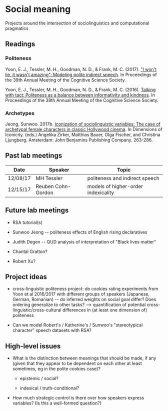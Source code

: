 # Social meaning

Projects around the intersection of sociolinguistics and computational pragmatics

## Readings

### Politeness

Yoon, E. J., Tessler, M. H., Goodman, N. D., & Frank, M. C. (2017). ["I won't lie, it wasn't amazing": Modeling polite indirect speech](http://langcog.stanford.edu/papers_new/yoon-2017-cogsci.pdf). In Proceedings of the 39th Annual Meeting of the Cognitive Science Society.

Yoon, E. J., Tessler, M. H., Goodman, N. D., & Frank, M. C. (2016). [Talking with tact: Politeness as a balance between informativity and kindness](http://stanford.edu/~mtessler/papers/YoonTessler2016-cogsci.pdf). In Proceedings of the 38th Annual Meeting of the Cognitive Science Society.

### Archetypes

Jeong, Sunwoo. 2017b. [Iconization of sociolinguistic variables: The case of archetypal female characters in classic Hollywood cinema](https://web.stanford.edu/~sunwooj/documents/jeong-2017-iconicity-preprint.pdf). In Dimensions of Iconicity. (eds.) Angelika Zirker, Matthias Bauer, Olga Fischer, and Christina Ljungberg. Amsterdam: John Benjamins Publishing Company. 263-286.


## Past lab meetings

| Date | Speaker | Topic |
| ---- | ------- | ----- |
| 12/08/17 | MH Tessler | politeness and indirect speech |
| 12/15/17 | Reuben Cohn-Gordon | models of higher-order indexicality |


## Future lab meetings

- RSA tutorial(s)

- Sunwoo Jeong -- politeness effects of English rising declaratives

- Judith Degen -- QUD analysis of interpretation of "Black lives matter"

- Chantal Gratton?

- Robert Xu? 


## Project ideas 

- cross-linguistic politeness project: do cookies rating experiments from Yoon et al 2016/2017 with different groups of speakers (Japanese, German, Romanian) -- do inferred weights on social goal differ? Does ordering generalize to other tasks? --> quantification of potential cross-linguistic/cross-cultural differences in (at least one dimension of) politeness

- Can we model Robert's / Katherine's / Sunwoo's "stereotypical character" speech datasets with RSA?

## High-level issues

- What is the distinction between meanings that should be made, if any (given that they appear to be dependent on each other at least sometimes, eg in the polite cookies case)?

	- epistemic / social?

	- indexical / truth-conditional?

- How much strategic control is there over how speakers express variables? (Is this a well-formed question?)